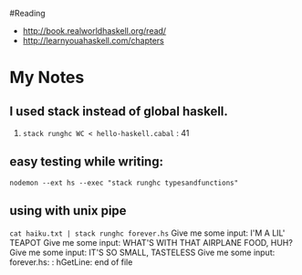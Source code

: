 #Reading

* http://book.realworldhaskell.org/read/
* http://learnyouahaskell.com/chapters


# My Notes

##  I used stack instead of global haskell.

1. `stack runghc WC < hello-haskell.cabal`
: 41

## easy testing while writing:
`nodemon --ext hs --exec "stack runghc typesandfunctions"`

## using with unix pipe
`cat haiku.txt | stack runghc forever.hs`
Give me some input: I'M A LIL' TEAPOT
Give me some input: WHAT'S WITH THAT AIRPLANE FOOD, HUH?
Give me some input: IT'S SO SMALL, TASTELESS
Give me some input: forever.hs: <stdin>: hGetLine: end of file
